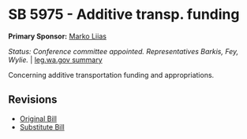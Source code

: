 # SB 5975 - Additive transp. funding
**Primary Sponsor:** [Marko Liias](/person/leg/marko.liias.md)

*Status: Conference committee appointed.  Representatives Barkis, Fey, Wylie.* | [leg.wa.gov summary](https://app.leg.wa.gov/billsummary?BillNumber=5975&Year=2021)

Concerning additive transportation funding and appropriations.

## Revisions
* [Original Bill](1/)
* [Substitute Bill](S/)